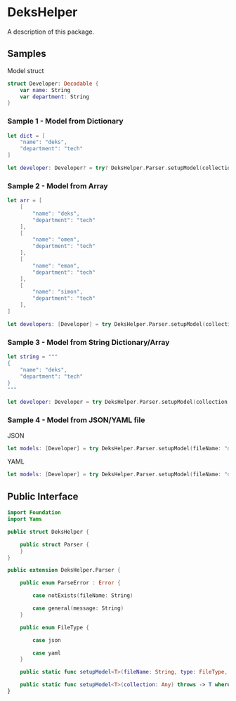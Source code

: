 # DeksHelper

A description of this package.

## Samples

Model struct

```swift
struct Developer: Decodable {
    var name: String
    var department: String
}
```

### Sample 1 - Model from Dictionary

```swift
let dict = [
    "name": "deks",
    "department": "tech"
]

let developer: Developer? = try? DeksHelper.Parser.setupModel(collection: dict)

```

### Sample 2 - Model from Array

```swift
let arr = [
    [
        "name": "deks",
        "department": "tech"
    ],
    [
        "name": "omen",
        "department": "tech"
    ],
    [
        "name": "eman",
        "department": "tech"
    ],
    [
        "name": "simon",
        "department": "tech"
    ],
]

let developers: [Developer] = try DeksHelper.Parser.setupModel(collection: arr)

```

### Sample 3 - Model from String Dictionary/Array

```swift
let string = """
{
    "name": "deks",
    "department": "tech"
}
"""

let developer: Developer = try DeksHelper.Parser.setupModel(collection: string)
```

### Sample 4 - Model from JSON/YAML file

JSON

```swift
let models: [Developer] = try DeksHelper.Parser.setupModel(fileName: "developers", type: .json)
```

YAML

```swift
let models: [Developer] = try DeksHelper.Parser.setupModel(fileName: "developers", type: .yaml)
```


## Public Interface

```swift
import Foundation
import Yams

public struct DeksHelper {

    public struct Parser {
    }
}

public extension DeksHelper.Parser {

    public enum ParseError : Error {

        case notExists(fileName: String)

        case general(message: String)
    }

    public enum FileType {

        case json

        case yaml
    }

    public static func setupModel<T>(fileName: String, type: FileType, bundle: Bundle = Bundle.main) throws -> T where T : Decodable

    public static func setupModel<T>(collection: Any) throws -> T where T : Decodable
}

```
